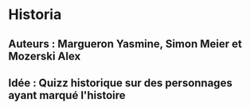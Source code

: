 # Historia
## Auteurs : Margueron Yasmine, Simon Meier et Mozerski Alex
## Idée : Quizz historique sur des personnages ayant marqué l'histoire
